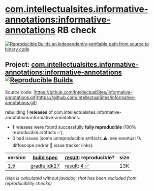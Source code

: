 [com.intellectualsites.informative-annotations:informative-annotations](https://central.sonatype.com/artifact/com.intellectualsites.informative-annotations/informative-annotations/versions) RB check
=======

[![Reproducible Builds](https://reproducible-builds.org/images/logos/rb.svg) an independently-verifiable path from source to binary code](https://reproducible-builds.org/)

## Project: [com.intellectualsites.informative-annotations:informative-annotations](https://central.sonatype.com/artifact/com.intellectualsites.informative-annotations/informative-annotations/versions) [![Reproducible Builds](https://img.shields.io/endpoint?url=https://raw.githubusercontent.com/jvm-repo-rebuild/reproducible-central/master/content/com/intellectualsites/informative-annotations/informative-annotations/badge.json)](https://github.com/jvm-repo-rebuild/reproducible-central/blob/master/content/com/intellectualsites/informative-annotations/informative-annotations/README.md)

Source code: [https://github.com/IntellectualSites/informative-annotations.git](https://github.com/IntellectualSites/informative-annotations.git)

rebuilding **1 releases** of com.intellectualsites.informative-annotations:informative-annotations:
- **1** releases were found successfully **fully reproducible** (100% reproducible artifacts :white_check_mark:),
- 0 had issues (some unreproducible artifacts :warning:, see eventual :mag: diffoscope and/or :memo: issue tracker links):

| version | [build spec](/BUILDSPEC.md) | [result](https://reproducible-builds.org/docs/jvm/): reproducible? | size |
| -- | --------- | ------ | -- |
| [1.5](https://central.sonatype.com/artifact/com.intellectualsites.informative-annotations/informative-annotations/1.5/pom) | [gradle jdk17](informative-annotations-1.5.buildspec) | [result](informative-annotations-1.5.buildinfo): [4 :white_check_mark: ](informative-annotations-1.5.buildcompare) | 13K |

<i>(size is calculated without javadoc, that has been excluded from reproducibility checks)</i>
